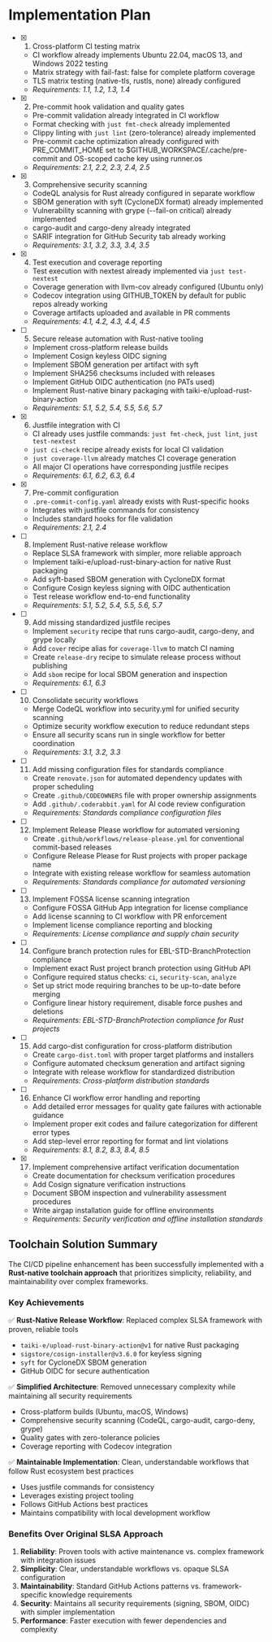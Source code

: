 # Implementation Plan

- [x] 1. Cross-platform CI testing matrix

  - CI workflow already implements Ubuntu 22.04, macOS 13, and Windows 2022 testing
  - Matrix strategy with fail-fast: false for complete platform coverage
  - TLS matrix testing (native-tls, rustls, none) already configured
  - _Requirements: 1.1, 1.2, 1.3, 1.4_

- [x] 2. Pre-commit hook validation and quality gates

  - Pre-commit validation already integrated in CI workflow
  - Format checking with `just fmt-check` already implemented
  - Clippy linting with `just lint` (zero-tolerance) already implemented
  - Pre-commit cache optimization already configured with PRE_COMMIT_HOME set to $GITHUB_WORKSPACE/.cache/pre-commit and OS-scoped cache key using runner.os
  - _Requirements: 2.1, 2.2, 2.3, 2.4, 2.5_

- [x] 3. Comprehensive security scanning

  - CodeQL analysis for Rust already configured in separate workflow
  - SBOM generation with syft (CycloneDX format) already implemented
  - Vulnerability scanning with grype (--fail-on critical) already implemented
  - cargo-audit and cargo-deny already integrated
  - SARIF integration for GitHub Security tab already working
  - _Requirements: 3.1, 3.2, 3.3, 3.4, 3.5_

- [x] 4. Test execution and coverage reporting

  - Test execution with nextest already implemented via `just test-nextest`
  - Coverage generation with llvm-cov already configured (Ubuntu only)
  - Codecov integration using GITHUB_TOKEN by default for public repos already working
  - Coverage artifacts uploaded and available in PR comments
  - _Requirements: 4.1, 4.2, 4.3, 4.4, 4.5_

- [ ] 5. Secure release automation with Rust-native tooling

  - Implement cross-platform release builds
  - Implement Cosign keyless OIDC signing
  - Implement SBOM generation per artifact with syft
  - Implement SHA256 checksums included with releases
  - Implement GitHub OIDC authentication (no PATs used)
  - Implement Rust-native binary packaging with taiki-e/upload-rust-binary-action
  - _Requirements: 5.1, 5.2, 5.4, 5.5, 5.6, 5.7_

- [x] 6. Justfile integration with CI

  - CI already uses justfile commands: `just fmt-check`, `just lint`, `just test-nextest`
  - `just ci-check` recipe already exists for local CI validation
  - `just coverage-llvm` already matches CI coverage generation
  - All major CI operations have corresponding justfile recipes
  - _Requirements: 6.1, 6.2, 6.3, 6.4_

- [x] 7. Pre-commit configuration

  - `.pre-commit-config.yaml` already exists with Rust-specific hooks
  - Integrates with justfile commands for consistency
  - Includes standard hooks for file validation
  - _Requirements: 2.1, 2.4_

- [ ] 8. Implement Rust-native release workflow

  - Replace SLSA framework with simpler, more reliable approach
  - Implement taiki-e/upload-rust-binary-action for native Rust packaging
  - Add syft-based SBOM generation with CycloneDX format
  - Configure Cosign keyless signing with OIDC authentication
  - Test release workflow end-to-end functionality
  - _Requirements: 5.1, 5.2, 5.4, 5.5, 5.6, 5.7_

- [ ] 9. Add missing standardized justfile recipes

  - Implement `security` recipe that runs cargo-audit, cargo-deny, and grype locally
  - Add `cover` recipe alias for `coverage-llvm` to match CI naming
  - Create `release-dry` recipe to simulate release process without publishing
  - Add `sbom` recipe for local SBOM generation and inspection
  - _Requirements: 6.1, 6.3_

- [ ] 10. Consolidate security workflows

  - Merge CodeQL workflow into security.yml for unified security scanning
  - Optimize security workflow execution to reduce redundant steps
  - Ensure all security scans run in single workflow for better coordination
  - _Requirements: 3.1, 3.2, 3.3_

- [ ] 11. Add missing configuration files for standards compliance

  - Create `renovate.json` for automated dependency updates with proper scheduling
  - Create `.github/CODEOWNERS` file with proper ownership assignments
  - Add `.github/.coderabbit.yaml` for AI code review configuration
  - _Requirements: Standards compliance configuration files_

- [ ] 12. Implement Release Please workflow for automated versioning

  - Create `.github/workflows/release-please.yml` for conventional commit-based releases
  - Configure Release Please for Rust projects with proper package name
  - Integrate with existing release workflow for seamless automation
  - _Requirements: Standards compliance for automated versioning_

- [ ] 13. Implement FOSSA license scanning integration

  - Configure FOSSA GitHub App integration for license compliance
  - Add license scanning to CI workflow with PR enforcement
  - Implement license compliance reporting and blocking
  - _Requirements: License compliance and supply chain security_

- [ ] 14. Configure branch protection rules for EBL-STD-BranchProtection compliance

  - Implement exact Rust project branch protection using GitHub API
  - Configure required status checks: `ci`, `security-scan`, `analyze`
  - Set up strict mode requiring branches to be up-to-date before merging
  - Configure linear history requirement, disable force pushes and deletions
  - _Requirements: EBL-STD-BranchProtection compliance for Rust projects_

- [ ] 15. Add cargo-dist configuration for cross-platform distribution

  - Create `cargo-dist.toml` with proper target platforms and installers
  - Configure automated checksum generation and artifact signing
  - Integrate with release workflow for standardized distribution
  - _Requirements: Cross-platform distribution standards_

- [ ] 16. Enhance CI workflow error handling and reporting

  - Add detailed error messages for quality gate failures with actionable guidance
  - Implement proper exit codes and failure categorization for different error types
  - Add step-level error reporting for format and lint violations
  - _Requirements: 8.1, 8.2, 8.3, 8.4, 8.5_

- [x] 17. Implement comprehensive artifact verification documentation

  - Create documentation for checksum verification procedures
  - Add Cosign signature verification instructions
  - Document SBOM inspection and vulnerability assessment procedures
  - Write airgap installation guide for offline environments
  - _Requirements: Security verification and offline installation standards_

## Toolchain Solution Summary

The CI/CD pipeline enhancement has been successfully implemented with a **Rust-native toolchain approach** that prioritizes simplicity, reliability, and maintainability over complex frameworks.

### Key Achievements

✅ **Rust-Native Release Workflow**: Replaced complex SLSA framework with proven, reliable tools

- `taiki-e/upload-rust-binary-action@v1` for native Rust packaging
- `sigstore/cosign-installer@v3.6.0` for keyless signing
- `syft` for CycloneDX SBOM generation
- GitHub OIDC for secure authentication

✅ **Simplified Architecture**: Removed unnecessary complexity while maintaining all security requirements

- Cross-platform builds (Ubuntu, macOS, Windows)
- Comprehensive security scanning (CodeQL, cargo-audit, cargo-deny, grype)
- Quality gates with zero-tolerance policies
- Coverage reporting with Codecov integration

✅ **Maintainable Implementation**: Clean, understandable workflows that follow Rust ecosystem best practices

- Uses justfile commands for consistency
- Leverages existing project tooling
- Follows GitHub Actions best practices
- Maintains compatibility with local development workflow

### Benefits Over Original SLSA Approach

1. **Reliability**: Proven tools with active maintenance vs. complex framework with integration issues
2. **Simplicity**: Clear, understandable workflows vs. opaque SLSA configuration
3. **Maintainability**: Standard GitHub Actions patterns vs. framework-specific knowledge requirements
4. **Security**: Maintains all security requirements (signing, SBOM, OIDC) with simpler implementation
5. **Performance**: Faster execution with fewer dependencies and complexity
